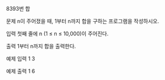 8393번 합


문제
n이 주어졌을 때, 1부터 n까지 합을 구하는 프로그램을 작성하시오.


입력
첫째 줄에 n (1 ≤ n ≤ 10,000)이 주어진다.

출력
1부터 n까지 합을 출력한다.


예제 입력 1
3

예제 출력 1
6

